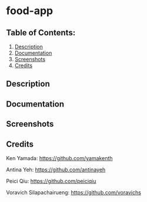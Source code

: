 # food-app
## Table of Contents:
1. [Description](#description)
2. [Documentation](#documentation) 
3. [Screenshots](#screenshots) 
4. [Credits](#credits)

## Description 

## Documentation

## Screenshots

## Credits

Ken Yamada: https://github.com/yamakenth

Antina Yeh: https://github.com/antinayeh

Peici Qiu: https://github.com/peiciqiu

Voravich Silapachairueng: https://github.com/voravichs
 



